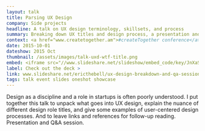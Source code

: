 ```yaml
---
layout: talk
title: Parsing UX Design
company: Side projects
headline: A talk on UX design terminology, skillsets, and process
summary: Breaking down UX titles and design process, a presentation and Q&A session at <a href="www.createtogether.am">#createTogether conference</a> in Yerevan, Armenia.
context: <a href="www.createtogether.am">#createTogether conference</a> in Yerevan, Armenia
date: 2015-10-01
dateshow: 2015 Oct
thumbnail: /assets/images/talk-uxd-wtf-title.png
embed: <iframe src="//www.slideshare.net/slideshow/embed_code/key/JnXaSzFU2SqRox" width="595" height="485" frameborder="0" marginwidth="0" marginheight="0" scrolling="no" allowfullscreen> </iframe>
label: Check out the deck >
link: www.slideshare.net/ericthebell/ux-design-breakdown-and-qa-session-createtogether
tags: talk event slides oneshot showcase
---
```


Design as a discipline and a role in startups is often poorly understood. I put together this talk to unpack what goes into UX design, explain the nuance of different design role titles, and give some examples of user-centered design processes. And to leave links and references for follow-up reading. Presentation and Q&A session.